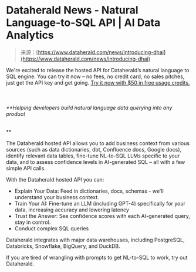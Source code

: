 <!--yml
category: 未分类
date: 2024-05-27 14:50:36
-->

# Dataherald News - Natural Language-to-SQL API | AI Data Analytics

> 来源：[https://www.dataherald.com/news/introducing-dhai](https://www.dataherald.com/news/introducing-dhai)

We're excited to release the hosted API for Dataherald’s natural language to SQL engine. You can try it now – no fees, no credit card, no sales pitches, just get the API key and get going. [Try it now with $50 in free usage credits.](https://console.dataherald.ai)

[‍](https://console.dataherald.ai/)‍

###### **Helping developers build natural language data querying into any product
‍**‍

The Dataherald hosted API allows you to add business context from various sources (such as data dictionaries, dbt, Confluence docs, Google docs), identify relevant data tables, fine-tune NL-to-SQL LLMs specific to your data, and to assess confidence levels in AI-generated SQL – all with a few simple API calls.
‍

With the Dataherald hosted API you can:

*   Explain Your Data: Feed in dictionaries, docs, schemas - we'll understand your business context.
*   Train Your AI: Fine-tune an LLM (including GPT-4) specifically for your data, increasing accuracy and lowering latency
*   Trust the Answer: See confidence scores with each AI-generated query, stay in control.
*   Conduct complex SQL queries

Dataherald integrates with major data warehouses, including PostgreSQL, Databricks, Snowflake, BigQuery, and DuckDB.
‍

If you are tired of wrangling with prompts to get NL-to-SQL to work, try out Dataherald.

‍